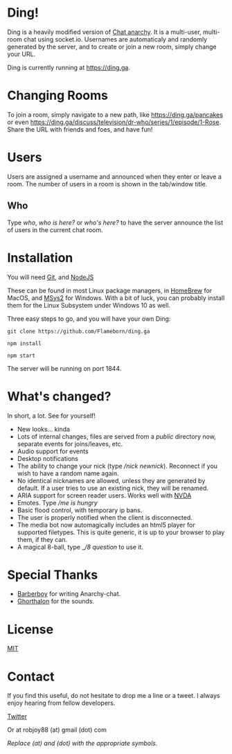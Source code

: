 # Ding!

Ding is a heavily modified version of [Chat anarchy](https://github.com/barberboy/chat-anarchy). It is a multi-user, multi-room chat using socket.io. Usernames
are automaticaly and randomly generated by the server, and to create
or join a new room, simply change your URL.

Ding is currently running at
<https://ding.ga>.

# Changing Rooms

To join a room, simply navigate to a new path, like
<https://ding.ga/pancakes> or even
<https://ding.ga/discuss/television/dr-who/series/1/episode/1-Rose>.
Share the URL with friends and foes, and have fun!

# Users

Users are assigned a username and announced when they enter or leave
a room. The number of users in a room is shown in the tab/window title.

## Who

Type _who_, _who is here?_ or _who's here?_ to have the server announce the list of
users in the current chat room.

# Installation

You will need [Git](https://git-scm.com), and [NodeJS](https://nodejs.org/)

These can be found in most Linux package managers, in [HomeBrew](https://brew.sh) for MacOS, and [MSys2](http://www.msys2.org/) for Windows. With a bit of luck, you can probably install them for the Linux Subsystem under Windows 10 as well.

Three easy steps to go, and you will have your own Ding:

```
git clone https://github.com/Flameborn/ding.ga

npm install

npm start
```

The server will be running on port 1844.

# What's changed?

In short, a lot. See for yourself!

* New looks... kinda
* Lots of internal changes, files are served from a _public_ directory now, separate events for joins/leaves, etc.
* Audio support for events
* Desktop notifications
* The ability to change your nick (type _/nick newnick_). Reconnect if you wish to have a random name again.
* No identical nicknames are allowed, unless they are generated by default. If a user tries to use an existing nick, they will be renamed.
* ARIA support for screen reader users. Works well with [NVDA](https://www.nvaccess.org)
* Emotes. Type _/me is hungry_
* Basic flood control, with temporary ip bans.
* The user is properly notified when the client is disconnected.
* The media bot now automagically includes an html5 player for supported filetypes. This is quite generic, it is up to your browser to play them, if they can.
* A magical 8-ball, type __/8 question_ to use it.

# Special Thanks

* [Barberboy](https://github.com/barberboy/) for writing Anarchy-chat.
* [Ghorthalon](https://dragonapps.org/) for the sounds.

# License

[MIT](https://opensource.org/licenses/MIT)

# Contact

If you find this useful, do not hesitate to drop me a line or a tweet. I always enjoy hearing from fellow developers.

[Twitter](https://twitter.com/flameborn)

Or at robjoy88 (at) gmail (dot) com

_Replace (at) and (dot) with the appropriate symbols._
